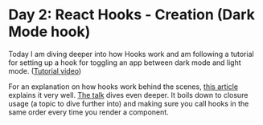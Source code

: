 # Day 2: React Hooks - Creation (Dark Mode hook)

Today I am diving deeper into how Hooks work and am following a tutorial for setting up a hook for toggling an app between dark mode and light mode. ([Tutorial video](https://www.youtube.com/watch?v=BAf0uhKVHBk&feature=youtu.be))

For an explanation on how hooks work behind the scenes, [this article](https://www.netlify.com/blog/2019/03/11/deep-dive-how-do-react-hooks-really-work/) explains it very well. [The talk](https://www.swyx.io/speaking/react-hooks/) dives even deeper. It boils down to closure usage (a topic to dive further into) and making sure you call hooks in the same order every time you render a component.
